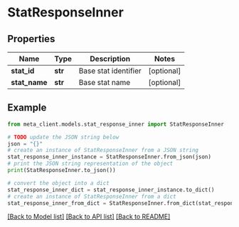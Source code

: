 # StatResponseInner


## Properties

Name | Type | Description | Notes
------------ | ------------- | ------------- | -------------
**stat_id** | **str** | Base stat identifier | [optional] 
**stat_name** | **str** | Base stat name | [optional] 

## Example

```python
from meta_client.models.stat_response_inner import StatResponseInner

# TODO update the JSON string below
json = "{}"
# create an instance of StatResponseInner from a JSON string
stat_response_inner_instance = StatResponseInner.from_json(json)
# print the JSON string representation of the object
print(StatResponseInner.to_json())

# convert the object into a dict
stat_response_inner_dict = stat_response_inner_instance.to_dict()
# create an instance of StatResponseInner from a dict
stat_response_inner_from_dict = StatResponseInner.from_dict(stat_response_inner_dict)
```
[[Back to Model list]](../README.md#documentation-for-models) [[Back to API list]](../README.md#documentation-for-api-endpoints) [[Back to README]](../README.md)



